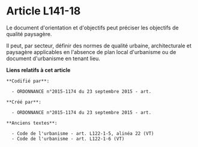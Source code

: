 # Article L141-18

Le document d'orientation et d'objectifs peut préciser les objectifs de qualité paysagère.

Il peut, par secteur, définir des normes de qualité urbaine, architecturale et paysagère applicables en l'absence de plan
local d'urbanisme ou de document d'urbanisme en tenant lieu.

**Liens relatifs à cet article**

	**Codifié par**:

	  - ORDONNANCE n°2015-1174 du 23 septembre 2015 - art.

	**Créé par**:

	  - ORDONNANCE n°2015-1174 du 23 septembre 2015 - art.

	**Anciens textes**:

	  - Code de l'urbanisme - art. L122-1-5, alinéa 22 (VT)
	  - Code de l'urbanisme - art. L122-1-6 (VT)
